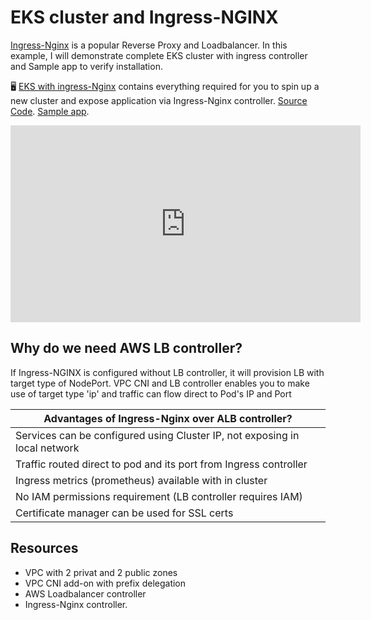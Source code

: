 # EKS cluster and Ingress-NGINX
[Ingress-Nginx](https://github.com/kubernetes/ingress-nginx) is a popular Reverse Proxy and Loadbalancer. In this example, I will demonstrate complete EKS cluster with ingress controller and Sample app to verify installation.

:desktop_computer:  [EKS with ingress-Nginx](https://github.com/vettom/aws-eks-terraform/tree/main/EKS-Cluster-ingress) contains everything required for you to spin up a new cluster and expose application via Ingress-Nginx controller. [Source Code](https://github.com/vettom/aws-eks-terraform/tree/main/EKS-Cluster-ingress). [Sample app](https://github.com/vettom/aws-eks-terraform/tree/main/EKS-Cluster-ingress/Sample-app).

<iframe width="560" height="315" src="https://www.youtube.com/embed/0QhY-QTVSfw?si=WO48SN2AfH_6Zbgu" title="EKS Ingress-Nginx" frameborder="0" allow="accelerometer; autoplay; clipboard-write; encrypted-media; gyroscope; picture-in-picture; web-share" referrerpolicy="strict-origin-when-cross-origin" allowfullscreen></iframe>

## Why do we need AWS LB controller?
If Ingress-NGINX is configured without LB controller, it will provision LB with target type of NodePort. VPC CNI and LB controller enables you to make use of target type 'ip' and traffic can flow direct to Pod's IP and Port

|Advantages of Ingress-Nginx over ALB controller?|
|-------------------------|
|Services can be configured using Cluster IP, not exposing in local network | 
|Traffic routed direct to pod and its port from Ingress controller|
| Ingress metrics (prometheus) available with in cluster|
| No IAM permissions requirement (LB controller requires IAM) |
| Certificate manager can be used for SSL certs|

## Resources

- VPC with 2  privat and 2 public zones
- VPC CNI add-on with prefix delegation
- AWS Loadbalancer controller
- Ingress-Nginx controller.

